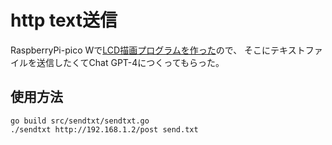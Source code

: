 # http text送信

RaspberryPi-pico Wで[LCD描画プログラムを作った](https://github.com/zsuzuki/picosrvtest)ので、
そこにテキストファイルを送信したくてChat GPT-4につくってもらった。

## 使用方法

```shell
go build src/sendtxt/sendtxt.go
./sendtxt http://192.168.1.2/post send.txt
```
